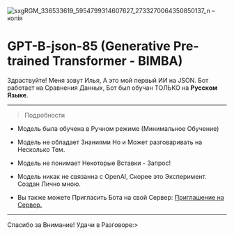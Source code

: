 ![sxgRGM_336533619_5954799314607627_2733270064350850137_n – копія](https://github.com/C4ainikT/GPT-B/assets/129612159/154c8b4f-de6c-4a58-bfd4-882db2995b5c)
# GPT-B-json-85 (Generative Pre-trained Transformer - BIMBA)

Здраствуйте! Меня зовут Илья, А это мой первый ИИ на JSON. Бот работает на Сравнения Данных, Бот был обучан ТОЛЬКО на __Русском Языке__.

***

> Подробности

- Модель была обучена в Ручном режиме (Минимальное Обучение)

- Модель не обладает Знаниями Но и Может разговаривать на Несколько Тем.

- Модель не понимает Некоторые Вставки - Запрос!

- Модель никак не связанна с OpenAI, Скорее это Эксперимент. Создан Лично мною.

- Вы также можете Пригласить Бота на свой Сервер: [Приглашение на Сервер.](https://discord.com/api/oauth2/authorize?client_id=1150759440983789620&permissions=3072&scope=bot)

***

Спасибо за Внимание! Удачи в Разговоре:>
